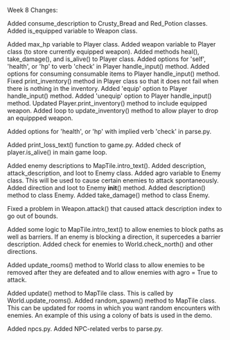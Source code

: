 Week 8 Changes:

Added consume_description to Crusty_Bread and Red_Potion classes.
Added is_equipped variable to Weapon class.

Added max_hp variable to Player class.
Added weapon variable to Player class (to store currently equipped weapon).
Added methods heal(), take_damage(), and is_alive() to Player class.
Added options for 'self', 'health', or 'hp' to verb 'check' in Player handle_input() method.
Added options for consuming consumable items to Player handle_input() method.
Fixed print_inventory() method in Player class so that it does not fail when there is nothing in the inventory.
Added 'equip' option to Player handle_input() method.
Added 'unequip' option to Player handle_input() method.
Updated Player.print_inventory() method to include equipped weapon.
Added loop to update_inventory() method to allow player to drop an equippped weapon.

Added options for 'health', or 'hp' with implied verb 'check' in parse.py.

Added print_loss_text() function to game.py. Added check of player.is_alive() in main game loop.


Added enemy descriptions to MapTile.intro_text().
Added description, attack_description, and loot to Enemy class.
Added agro variable to Enemy class. This will be used to cause certain enemies to attack spontaneously.
Added direction and loot to Enemy __init__() method.
Added description() method to class Enemy.
Added take_damage() method to class Enemy.

Fixed a problem in Weapon.attack() that caused attack description index to go out of bounds.

Added some logic to MapTile.intro_text() to allow enemies to block paths as well as barriers. If an enemy is blocking a direction, it supercedes a barrier description.
Added check for enemies to World.check_north() and other directions.

Added update_rooms() method to World class to allow enemies to be removed after they are defeated and to allow enemies with agro = True to attack.

Added update() method to MapTile class. This is called by World.update_rooms().
Added random_spawn() method to MapTile class. This can be updated for rooms in which you want random encounters with enemies. An example of this using a colony of bats is used in the demo.

Added npcs.py.
Added NPC-related verbs to parse.py.
